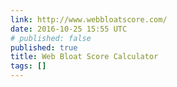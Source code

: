 ```yaml
---
link: http://www.webbloatscore.com/
date: 2016-10-25 15:55 UTC
# published: false
published: true
title: Web Bloat Score Calculator
tags: []
---
```



